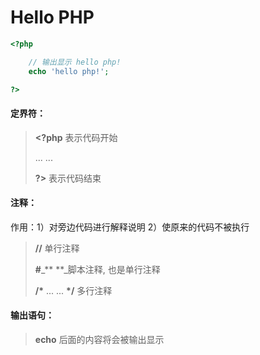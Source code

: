 # Hello PHP

```php
<?php

    // 输出显示 hello php!
    echo 'hello php!';

?>
```

#### 

#### **定界符：**

> **&lt;?php**     表示代码开始
>
> ... ...
>
> **?&gt;**            表示代码结束

#### 

#### 注释：

作用：1）对旁边代码进行解释说明    2）使原来的代码不被执行

> **//** 单行注释
>
> **\#**_**  **_脚本注释, 也是单行注释
>
> **/\***   ... ...   **\*/**      多行注释



#### 输出语句：

> **echo**  后面的内容将会被输出显示



